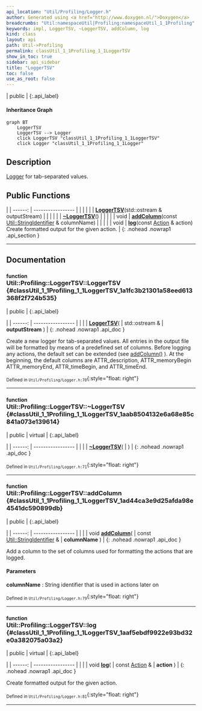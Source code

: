 ```yaml
---
api_location: "Util/Profiling/Logger.h"
author: Generated using <a href="http://www.doxygen.nl/">Doxygen</a>
breadcrumbs: "Util:namespaceUtil|Profiling:namespaceUtil_1_1Profiling"
keywords: impl, LoggerTSV, ~LoggerTSV, addColumn, log
kind: class
layout: api
path: Util->Profiling
permalink: classUtil_1_1Profiling_1_1LoggerTSV
show_in_toc: true
sidebar: api_sidebar
title: "LoggerTSV"
toc: false
use_as_root: false
---
```


| public |
{:.api_label}

#### Inheritance Graph

```mermaid
graph BT
	LoggerTSV
	LoggerTSV --> Logger
	click LoggerTSV "classUtil_1_1Profiling_1_1LoggerTSV"
	click Logger "classUtil_1_1Profiling_1_1Logger"
```

## Description

[Logger](classUtil_1_1Profiling_1_1Logger) for tab-separated values.



## Public Functions

|
| ------: | ----------------- |
|  | |
|  | **[LoggerTSV](#classUtil_1_1Profiling_1_1LoggerTSV_1a1fc3b21301a58eed613368f2f724b535)**(std::ostream & outputStream) |
|  | |
|  | **[~LoggerTSV](#classUtil_1_1Profiling_1_1LoggerTSV_1aab8504132e6a68e85c841a073e139614)**() |
|  | |
| void | **[addColumn](#classUtil_1_1Profiling_1_1LoggerTSV_1ad44ca3e9d25afda98e4541dc590899db)**(const [Util::StringIdentifier](classUtil_1_1StringIdentifier) & columnName) |
|  | |
| void | **[log](#classUtil_1_1Profiling_1_1LoggerTSV_1aaf5ebdf9922e93bd32e0a382075a03a2)**(const [Action](namespaceUtil_1_1Profiling#namespaceUtil_1_1Profiling_1a2752208fc58834edce6af19c8b9c7710) & action) <br/> Create formatted output for the given action. |
{: .nohead .nowrap1 .api_section }


-------------------------------------------------------------------

## Documentation

### <small>function</small><br/> Util::Profiling::LoggerTSV::LoggerTSV {#classUtil_1_1Profiling_1_1LoggerTSV_1a1fc3b21301a58eed613368f2f724b535}

| public |
{:.api_label}

|
| ------: | ----------------- |
|  |
|  **[LoggerTSV](#classUtil_1_1Profiling_1_1LoggerTSV_1a1fc3b21301a58eed613368f2f724b535)**( | std::ostream & | **outputStream** ) |
{: .nohead .nowrap1 .api_doc }



Create a new logger for tab-separated values. All entries in the output file will be formatted by means of a predefined set of columns. Before logging any actions, the default set can be extended (see [addColumn()](classUtil_1_1Profiling_1_1LoggerTSV#classUtil_1_1Profiling_1_1LoggerTSV_1ad44ca3e9d25afda98e4541dc590899db) ). At the beginning, the default columns are ATTR_description, ATTR_memoryBegin ATTR_memoryEnd, ATTR_timeBegin, and ATTR_timeEnd.



<sub>Defined in `Util/Profiling/Logger.h:70`</sub>{:style="float: right"}

-------------------------------------------------------------------

### <small>function</small><br/> Util::Profiling::LoggerTSV::~LoggerTSV {#classUtil_1_1Profiling_1_1LoggerTSV_1aab8504132e6a68e85c841a073e139614}

| public | virtual |
{:.api_label}

|
| ------: | ----------------- |
|  |
|  **[~LoggerTSV](#classUtil_1_1Profiling_1_1LoggerTSV_1aab8504132e6a68e85c841a073e139614)**( |  ) |
{: .nohead .nowrap1 .api_doc }





<sub>Defined in `Util/Profiling/Logger.h:71`</sub>{:style="float: right"}

-------------------------------------------------------------------

### <small>function</small><br/> Util::Profiling::LoggerTSV::addColumn {#classUtil_1_1Profiling_1_1LoggerTSV_1ad44ca3e9d25afda98e4541dc590899db}

| public |
{:.api_label}

|
| ------: | ----------------- |
|  |
| void **[addColumn](#classUtil_1_1Profiling_1_1LoggerTSV_1ad44ca3e9d25afda98e4541dc590899db)**( | const [Util::StringIdentifier](classUtil_1_1StringIdentifier) & | **columnName** ) |
{: .nohead .nowrap1 .api_doc }



Add a column to the set of columns used for formatting the actions that are logged.


#### Parameters
**columnName**
:  String identifier that is used in actions later on







<sub>Defined in `Util/Profiling/Logger.h:79`</sub>{:style="float: right"}

-------------------------------------------------------------------

### <small>function</small><br/> Util::Profiling::LoggerTSV::log {#classUtil_1_1Profiling_1_1LoggerTSV_1aaf5ebdf9922e93bd32e0a382075a03a2}

| public | virtual |
{:.api_label}

|
| ------: | ----------------- |
|  |
| void **[log](#classUtil_1_1Profiling_1_1LoggerTSV_1aaf5ebdf9922e93bd32e0a382075a03a2)**( | const [Action](namespaceUtil_1_1Profiling#namespaceUtil_1_1Profiling_1a2752208fc58834edce6af19c8b9c7710) & | **action** ) |
{: .nohead .nowrap1 .api_doc }

Create formatted output for the given action.





<sub>Defined in `Util/Profiling/Logger.h:81`</sub>{:style="float: right"}

-------------------------------------------------------------------


